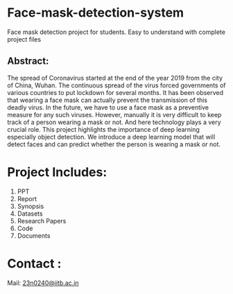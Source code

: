 # Face-mask-detection-system
Face mask detection project for students. Easy to understand with complete project files

## Abstract:

The spread of Coronavirus started at the end of the year 2019 from the city of China, Wuhan. The continuous spread of the virus forced governments of various countries to put lockdown for several months. It has been observed that wearing a face mask can actually prevent the transmission of this deadly virus. In the future, we have to use a face mask as a preventive measure for any such viruses. However, manually it is very difficult to keep track of a person wearing a mask or not. And here technology plays a very crucial role. This project highlights the importance of deep learning especially object detection. We introduce a deep learning model that will detect faces and can predict whether the person is wearing a mask or not.



# Project Includes: 
1. PPT
2. Report
3. Synopsis
4. Datasets
5. Research Papers
6. Code
7. Documents


# Contact :

Mail: 23n0240@iitb.ac.in




